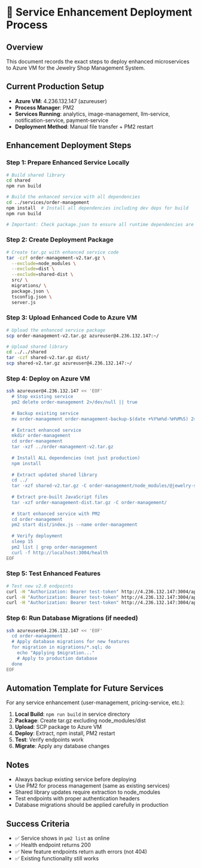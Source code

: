 # 🚀 Service Enhancement Deployment Process

## Overview
This document records the exact steps to deploy enhanced microservices to Azure VM for the Jewelry Shop Management System.

## Current Production Setup
- **Azure VM**: 4.236.132.147 (azureuser)
- **Process Manager**: PM2
- **Services Running**: analytics, image-management, llm-service, notification-service, payment-service
- **Deployment Method**: Manual file transfer + PM2 restart

## Enhancement Deployment Steps

### Step 1: Prepare Enhanced Service Locally
```bash
# Build shared library
cd shared
npm run build

# Build the enhanced service with all dependencies
cd ../services/order-management
npm install  # Install all dependencies including dev deps for build
npm run build

# Important: Check package.json to ensure all runtime dependencies are listed
```

### Step 2: Create Deployment Package
```bash
# Create tar.gz with enhanced service code
tar -czf order-management-v2.tar.gz \
  --exclude=node_modules \
  --exclude=dist \
  --exclude=shared-dist \
  src/ \
  migrations/ \
  package.json \
  tsconfig.json \
  server.js
```

### Step 3: Upload Enhanced Code to Azure VM
```bash
# Upload the enhanced service package
scp order-management-v2.tar.gz azureuser@4.236.132.147:~/

# Upload shared library
cd ../../shared
tar -czf shared-v2.tar.gz dist/
scp shared-v2.tar.gz azureuser@4.236.132.147:~/
```

### Step 4: Deploy on Azure VM
```bash
ssh azureuser@4.236.132.147 << 'EOF'
  # Stop existing service
  pm2 delete order-management 2>/dev/null || true
  
  # Backup existing service
  mv order-management order-management-backup-$(date +%Y%m%d-%H%M%S) 2>/dev/null || true
  
  # Extract enhanced service
  mkdir order-management
  cd order-management
  tar -xzf ../order-management-v2.tar.gz
  
  # Install ALL dependencies (not just production)
  npm install
  
  # Extract updated shared library
  cd ../
  tar -xzf shared-v2.tar.gz -C order-management/node_modules/@jewelry-shop/shared/
  
  # Extract pre-built JavaScript files
  tar -xzf order-management-dist.tar.gz -C order-management/
  
  # Start enhanced service with PM2
  cd order-management
  pm2 start dist/index.js --name order-management
  
  # Verify deployment
  sleep 15
  pm2 list | grep order-management
  curl -f http://localhost:3004/health
EOF
```

### Step 5: Test Enhanced Features
```bash
# Test new v2.0 endpoints
curl -H "Authorization: Bearer test-token" http://4.236.132.147:3004/api/repairs
curl -H "Authorization: Bearer test-token" http://4.236.132.147:3004/api/returns
curl -H "Authorization: Bearer test-token" http://4.236.132.147:3004/api/notifications
```

### Step 6: Run Database Migrations (if needed)
```bash
ssh azureuser@4.236.132.147 << 'EOF'
  cd order-management
  # Apply database migrations for new features
  for migration in migrations/*.sql; do
    echo "Applying $migration..."
    # Apply to production database
  done
EOF
```

## Automation Template for Future Services

For any service enhancement (user-management, pricing-service, etc.):

1. **Local Build**: `npm run build` in service directory
2. **Package**: Create tar.gz excluding node_modules/dist
3. **Upload**: SCP package to Azure VM
4. **Deploy**: Extract, npm install, PM2 restart
5. **Test**: Verify endpoints work
6. **Migrate**: Apply any database changes

## Notes
- Always backup existing service before deploying
- Use PM2 for process management (same as existing services)
- Shared library updates require extraction to node_modules
- Test endpoints with proper authentication headers
- Database migrations should be applied carefully in production

## Success Criteria
- ✅ Service shows in `pm2 list` as online
- ✅ Health endpoint returns 200
- ✅ New feature endpoints return auth errors (not 404)
- ✅ Existing functionality still works